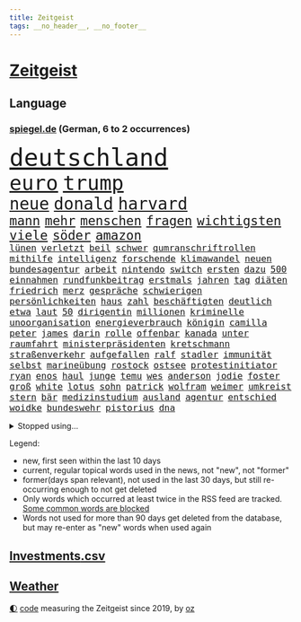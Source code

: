 ```yaml
---
title: Zeitgeist
tags: __no_header__, __no_footer__
---
```


# [Zeitgeist](https://oliz.io/zeitgeist/)

## Language

<h3><a href="https://www.spiegel.de" target="_blank">spiegel.de</a> (German, 6 to 2 occurrences)</h3>
<p style="font-family:monospace">
<span style="font-size:32pt"><a href="news_links.html#deutschland" class="current">deutschland</a></span>
<br>
<span style="font-size:27pt"><a href="news_links.html#euro" class="current">euro</a></span>
<span style="font-size:27pt"><a href="news_links.html#trump" class="current">trump</a></span>
<br>
<span style="font-size:22pt"><a href="news_links.html#neue" class="current">neue</a></span>
<span style="font-size:22pt"><a href="news_links.html#donald" class="current">donald</a></span>
<span style="font-size:22pt"><a href="news_links.html#harvard" class="current">harvard</a></span>
<br>
<span style="font-size:17pt"><a href="news_links.html#mann" class="current">mann</a></span>
<span style="font-size:17pt"><a href="news_links.html#mehr" class="current">mehr</a></span>
<span style="font-size:17pt"><a href="news_links.html#menschen" class="current">menschen</a></span>
<span style="font-size:17pt"><a href="news_links.html#fragen" class="current">fragen</a></span>
<span style="font-size:17pt"><a href="news_links.html#wichtigsten" class="current">wichtigsten</a></span>
<span style="font-size:17pt"><a href="news_links.html#viele" class="current">viele</a></span>
<span style="font-size:17pt"><a href="news_links.html#söder" class="current">söder</a></span>
<span style="font-size:17pt"><a href="news_links.html#amazon" class="current">amazon</a></span>
<br>
<span style="font-size:12pt"><a href="news_links.html#lünen" class="new">lünen</a></span>
<span style="font-size:12pt"><a href="news_links.html#verletzt" class="current">verletzt</a></span>
<span style="font-size:12pt"><a href="news_links.html#beil" class="new">beil</a></span>
<span style="font-size:12pt"><a href="news_links.html#schwer" class="current">schwer</a></span>
<span style="font-size:12pt"><a href="news_links.html#qumranschriftrollen" class="new">qumranschriftrollen</a></span>
<span style="font-size:12pt"><a href="news_links.html#mithilfe" class="current">mithilfe</a></span>
<span style="font-size:12pt"><a href="news_links.html#intelligenz" class="current">intelligenz</a></span>
<span style="font-size:12pt"><a href="news_links.html#forschende" class="current">forschende</a></span>
<span style="font-size:12pt"><a href="news_links.html#klimawandel" class="current">klimawandel</a></span>
<span style="font-size:12pt"><a href="news_links.html#neuen" class="current">neuen</a></span>
<span style="font-size:12pt"><a href="news_links.html#bundesagentur" class="current">bundesagentur</a></span>
<span style="font-size:12pt"><a href="news_links.html#arbeit" class="current">arbeit</a></span>
<span style="font-size:12pt"><a href="news_links.html#nintendo" class="current">nintendo</a></span>
<span style="font-size:12pt"><a href="news_links.html#switch" class="current">switch</a></span>
<span style="font-size:12pt"><a href="news_links.html#ersten" class="current">ersten</a></span>
<span style="font-size:12pt"><a href="news_links.html#dazu" class="current">dazu</a></span>
<span style="font-size:12pt"><a href="news_links.html#500" class="current">500</a></span>
<span style="font-size:12pt"><a href="news_links.html#einnahmen" class="current">einnahmen</a></span>
<span style="font-size:12pt"><a href="news_links.html#rundfunkbeitrag" class="new">rundfunkbeitrag</a></span>
<span style="font-size:12pt"><a href="news_links.html#erstmals" class="current">erstmals</a></span>
<span style="font-size:12pt"><a href="news_links.html#jahren" class="current">jahren</a></span>
<span style="font-size:12pt"><a href="news_links.html#tag" class="current">tag</a></span>
<span style="font-size:12pt"><a href="news_links.html#diäten" class="new">diäten</a></span>
<span style="font-size:12pt"><a href="news_links.html#friedrich" class="current">friedrich</a></span>
<span style="font-size:12pt"><a href="news_links.html#merz" class="current">merz</a></span>
<span style="font-size:12pt"><a href="news_links.html#gespräche" class="current">gespräche</a></span>
<span style="font-size:12pt"><a href="news_links.html#schwierigen" class="current">schwierigen</a></span>
<span style="font-size:12pt"><a href="news_links.html#persönlichkeiten" class="new">persönlichkeiten</a></span>
<span style="font-size:12pt"><a href="news_links.html#haus" class="current">haus</a></span>
<span style="font-size:12pt"><a href="news_links.html#zahl" class="current">zahl</a></span>
<span style="font-size:12pt"><a href="news_links.html#beschäftigten" class="current">beschäftigten</a></span>
<span style="font-size:12pt"><a href="news_links.html#deutlich" class="current">deutlich</a></span>
<span style="font-size:12pt"><a href="news_links.html#etwa" class="current">etwa</a></span>
<span style="font-size:12pt"><a href="news_links.html#laut" class="current">laut</a></span>
<span style="font-size:12pt"><a href="news_links.html#50" class="current">50</a></span>
<span style="font-size:12pt"><a href="news_links.html#dirigentin" class="new">dirigentin</a></span>
<span style="font-size:12pt"><a href="news_links.html#millionen" class="current">millionen</a></span>
<span style="font-size:12pt"><a href="news_links.html#kriminelle" class="current">kriminelle</a></span>
<span style="font-size:12pt"><a href="news_links.html#unoorganisation" class="current">unoorganisation</a></span>
<span style="font-size:12pt"><a href="news_links.html#energieverbrauch" class="new">energieverbrauch</a></span>
<span style="font-size:12pt"><a href="news_links.html#königin" class="current">königin</a></span>
<span style="font-size:12pt"><a href="news_links.html#camilla" class="current">camilla</a></span>
<span style="font-size:12pt"><a href="news_links.html#peter" class="current">peter</a></span>
<span style="font-size:12pt"><a href="news_links.html#james" class="current">james</a></span>
<span style="font-size:12pt"><a href="news_links.html#darin" class="current">darin</a></span>
<span style="font-size:12pt"><a href="news_links.html#rolle" class="current">rolle</a></span>
<span style="font-size:12pt"><a href="news_links.html#offenbar" class="current">offenbar</a></span>
<span style="font-size:12pt"><a href="news_links.html#kanada" class="current">kanada</a></span>
<span style="font-size:12pt"><a href="news_links.html#unter" class="current">unter</a></span>
<span style="font-size:12pt"><a href="news_links.html#raumfahrt" class="current">raumfahrt</a></span>
<span style="font-size:12pt"><a href="news_links.html#ministerpräsidenten" class="current">ministerpräsidenten</a></span>
<span style="font-size:12pt"><a href="news_links.html#kretschmann" class="current">kretschmann</a></span>
<span style="font-size:12pt"><a href="news_links.html#straßenverkehr" class="current">straßenverkehr</a></span>
<span style="font-size:12pt"><a href="news_links.html#aufgefallen" class="current">aufgefallen</a></span>
<span style="font-size:12pt"><a href="news_links.html#ralf" class="current">ralf</a></span>
<span style="font-size:12pt"><a href="news_links.html#stadler" class="new">stadler</a></span>
<span style="font-size:12pt"><a href="news_links.html#immunität" class="current">immunität</a></span>
<span style="font-size:12pt"><a href="news_links.html#selbst" class="current">selbst</a></span>
<span style="font-size:12pt"><a href="news_links.html#marineübung" class="new">marineübung</a></span>
<span style="font-size:12pt"><a href="news_links.html#rostock" class="current">rostock</a></span>
<span style="font-size:12pt"><a href="news_links.html#ostsee" class="current">ostsee</a></span>
<span style="font-size:12pt"><a href="news_links.html#protestinitiator" class="new">protestinitiator</a></span>
<span style="font-size:12pt"><a href="news_links.html#ryan" class="current">ryan</a></span>
<span style="font-size:12pt"><a href="news_links.html#enos" class="new">enos</a></span>
<span style="font-size:12pt"><a href="news_links.html#haul" class="new">haul</a></span>
<span style="font-size:12pt"><a href="news_links.html#junge" class="current">junge</a></span>
<span style="font-size:12pt"><a href="news_links.html#temu" class="current">temu</a></span>
<span style="font-size:12pt"><a href="news_links.html#wes" class="current">wes</a></span>
<span style="font-size:12pt"><a href="news_links.html#anderson" class="current">anderson</a></span>
<span style="font-size:12pt"><a href="news_links.html#jodie" class="current">jodie</a></span>
<span style="font-size:12pt"><a href="news_links.html#foster" class="current">foster</a></span>
<span style="font-size:12pt"><a href="news_links.html#groß" class="current">groß</a></span>
<span style="font-size:12pt"><a href="news_links.html#white" class="current">white</a></span>
<span style="font-size:12pt"><a href="news_links.html#lotus" class="current">lotus</a></span>
<span style="font-size:12pt"><a href="news_links.html#sohn" class="current">sohn</a></span>
<span style="font-size:12pt"><a href="news_links.html#patrick" class="current">patrick</a></span>
<span style="font-size:12pt"><a href="news_links.html#wolfram" class="current">wolfram</a></span>
<span style="font-size:12pt"><a href="news_links.html#weimer" class="current">weimer</a></span>
<span style="font-size:12pt"><a href="news_links.html#umkreist" class="current">umkreist</a></span>
<span style="font-size:12pt"><a href="news_links.html#stern" class="current">stern</a></span>
<span style="font-size:12pt"><a href="news_links.html#bär" class="current">bär</a></span>
<span style="font-size:12pt"><a href="news_links.html#medizinstudium" class="current">medizinstudium</a></span>
<span style="font-size:12pt"><a href="news_links.html#ausland" class="current">ausland</a></span>
<span style="font-size:12pt"><a href="news_links.html#agentur" class="current">agentur</a></span>
<span style="font-size:12pt"><a href="news_links.html#entschied" class="current">entschied</a></span>
<span style="font-size:12pt"><a href="news_links.html#woidke" class="current">woidke</a></span>
<span style="font-size:12pt"><a href="news_links.html#bundeswehr" class="current">bundeswehr</a></span>
<span style="font-size:12pt"><a href="news_links.html#pistorius" class="current">pistorius</a></span>
<span style="font-size:12pt"><a href="news_links.html#dna" class="new">dna</a></span>
</p>
<details>
<summary>Stopped using...</summary>
<p class="former" style="font-size:12pt">
also(1688) kurzfristig(1687) zeugen(1687) fühlt(1686) neuseeland(1686) reformen(1686) reihe(1686) rest(1686) unterstützen(1686) erneute(1685) fliegen(1685) hinaus(1685) hinterlassen(1685) skandal(1685) küste(1684) verstorbenen(1684) zeitweise(1684) heftig(1683) präsentieren(1683) solidarität(1683) 6(1682) enorm(1682) entwickelt(1682) krank(1682) schnelle(1682) 75(1681) aufsehen(1681) boot(1681) gerettet(1681) philippinen(1681) regen(1681) trend(1681) verschiedene(1681) aufgerufen(1680) flüge(1680) nürnberg(1680) remis(1680) stoßen(1680) verschiebt(1680) versorgt(1680) 35(1679) folgte(1679) führende(1679) paul(1679) profitiert(1679) vergewaltigt(1679) düsseldorf(1678) fahrzeug(1678) kleiner(1678) länge(1678) längere(1678) tests(1678) verlust(1678) außer(1677) beschimpft(1677) veranstaltung(1677) befreit(1676) still(1676) trauer(1676) 32(1675) begründung(1675) demonstrationen(1675) körperverletzung(1675) schien(1675) thüringen(1675) afrika(1674) erwartungen(1674) nahezu(1674) philipp(1674) schwierigkeiten(1674) blieben(1673) hoher(1673) 45(1672) zinsen(1672) gering(1671) schauen(1671) see(1671) demokratische(1670) gründen(1670) jüngere(1670) siegen(1670) zugelassen(1670) ii(1669) italienischen(1669) kontakte(1668) schicken(1668) unterstützer(1667) vw(1666) vieles(1664) warm(1664) globale(1662) pkw(1662) bundesgerichtshof(1661) insassen(1657) sichert(1657) politikerin(1656) informiert(1655) abstieg(1653) gelandet(1650) retter(1650) schützt(1649) möglichkeiten(1648) hinweis(1646) provoziert(1646) geborgen(1644) staatlichen(1642) teuren(1629) drohne(1626) rache(1619) einfache(1613) carlos(1537) investor(1514) politikern(1513) krieges(1464) fachkräftemangel(1433) zugestimmt(1403) cup(1401) ausgefallen(1390) 700(1373) haushalt(1353) tiger(1330) fachkräfte(1315) volksverhetzung(1300) mond(1299) gestört(1282) militärischen(1279) innenministerin(1259) verschiedenen(1256) verabschieden(1252) faeser(1245) nancy(1245) klappt(1242) weiten(1234) schwieriger(1218) afrikanischen(1199) aufhören(1189) ankommt(1159) flüchten(1149) sylt(1090) joshua(1079) zufrieden(1078) sprung(1070) thüringens(1060) landwirtschaft(1038) notruf(1020) durchs(1018) island(1017) franz(994) kriminalität(974) männliche(945) steigern(898) vulkan(882) überschritten(880) gegründet(866) fahnder(865) alcaraz(843) panik(828) cartoons(819) wahlsieger(819) attackieren(815) gedanken(809) rio(806) anlagen(798) chappatte(798) plaßmann(798) stuttmann(798) handelte(793) beeinflussen(791) miami(791) optionen(787) genaue(783) umsetzen(781) glas(777) court(746) spaniens(739) genießen(736) ereignis(734) pilot(734) iphones(729) beruft(725) bekennt(718) zahlungen(708) budget(706) unterschied(706) rechtsruck(696) benachteiligt(683) desaster(671) stockt(670) froh(658) gedreht(653) torwart(653) stoppte(649) dauerte(640) ausnahmezustand(639) fraktion(636) betrogen(635) sperre(630) goldenen(625) uswahl(617) verspottet(609) kimmich(605) belästigt(602) überraschte(598) expertin(591) 85(586) 2035(581) kritischen(579) beteiligung(570) bestätigte(568) damaskus(563) demonstration(563) abschiebung(554) häftlinge(553) beyoncé(552) perry(550) einschnitte(546) gestritten(537) stuttgarter(526) gesichter(522) dubai(520) befand(518) offensichtlich(518) unwahrscheinlich(518) zeitalter(514) vergleichsweise(513) zuversichtlich(513) grande(512) umfangreiche(503) behandlung(502) ordentlich(499) rammte(498) anthony(494) audi(492) wunder(481) ausgang(480) dreharbeiten(479) lily(477) satelliten(475) zweieinhalb(474) sophie(467) macher(465) pferd(460) minderjährigen(459) verbringen(456) solches(453) fragte(451) mallorca(449) klette(447) sitze(447) jenseits(442) rechtslage(442) schülerinnen(435) dominiert(434) märkte(433) alec(430) baldwin(430) fehlern(430) indirekt(427) internen(426) plastik(425) vizepräsident(424) fastfoodkette(421) jeff(421) pogačar(421) tadej(421) koch(420) flüchtlingen(418) boss(416) messen(413) parlaments(409) leidenschaft(408) ursachen(408) unseres(407) fangen(406) 44(403) heimatland(400) unzulässig(399) handwerk(394) versuchter(390) loben(389) vorstellung(389) normalität(388) parteispitze(387) besuchte(381) jessica(381) amtsträger(377) prognosen(375) polarisiert(371) arbeitslosigkeit(369) besitzt(367) kugeln(367) ego(366) beirut(363) stiegen(358) palästinensern(356) regierungspartei(352) robin(352) dresdner(351) reynolds(348) glaubte(346) kollegin(344) anfangs(343) münchens(343) jubelt(338) sorgten(335) seltenen(333) gefangen(332) kamala(330) arabische(329) bewahrt(327) vermummte(326) wachsende(325) brat(323) feuert(323) homeoffice(318) verfehlt(315) vergewaltigte(315) ran(312) café(311) oberfläche(311) indiens(310) anruf(308) lebenden(307) zerstörten(307) neudelhi(305) zugunsten(304) überprüft(304) geschah(301) zweijähriger(301) abbrechen(300) regierungsbildung(300) trauma(300) schwach(298) grafiken(297) tanzte(295) zukommt(294) merken(293) elbe(292) friedliche(292) potenzielle(292) sparprogramm(291) dir(289) änderung(289) vertretern(288) kürzungen(286) mittag(285) buchen(283) frontal(283) klappen(283) vermächtnis(283) brandanschlägen(282) riese(281) sitzung(281) venezuelas(280) karlsruher(278) status(278) 2028(277) konjunkturflaute(275) japans(273) senden(273) verlusten(271) entlassungen(270) satiriker(269) berufliche(268) filialen(266) abbau(265) daniela(265) ozempic(265) nick(264) portugals(264) parallelen(262) rohstoffen(259) container(256) gewandt(255) stromversorgung(255) angeschossen(253) zuständig(253) 94(251) doku(251) wolfsburger(248) aleksandar(247) thriller(247) energiepreise(245) ratlos(245) recherchen(243) einkaufen(242) verfassung(241) weshalb(240) ausgerichtet(239) februar(238) eingeliefert(237) manipuliert(237) quarterback(237) spö(236) udo(236) ehre(235) beschossen(232) geringe(232) lkwfahrer(232) bezos(230) aston(229) minderheit(229) fluten(228) night(228) diktators(227) frische(226) generationen(221) umdenken(220) fortuna(218) t(217) aussterben(214) sam(214) fragt(213) armen(211) panikattacken(209) seltsames(209) identifizieren(208) ukrainepolitik(207) gerd(205) göttingen(204) downsyndrom(203) amerikanischer(201) meteorologen(201) veranlasste(201) gemeinsamer(200) beliebter(199) unfällen(199) designierten(198) mussolini(196) titelgewinn(196) 72(195) ausstellung(194) odessa(194) ausländischer(193) abseits(192) gesänge(192) schachwelt(192) lakers(191) personalien(191) chatbot(188) ungebremst(188) runden(187) bürgerkriegsland(186) lucas(186) trumpberater(186) smartwatch(183) kaiserslautern(182) kommissarin(182) fähre(181) sexismus(181) postet(180) vermuten(180) antritt(179) elektronische(179) demontiert(178) feministische(178) gefahndet(178) satt(178) young(178) potenziellen(177) verabreicht(176) betreuung(175) wiese(175) australiens(174) behandeln(174) uskongress(174) trotzt(173) zwingen(173) kurioses(172) männlichen(172) rituale(172) vorsorgen(172) getrübt(169) patientenakte(169) arbeitsgericht(168) erinnerte(168) janeiro(168) wertvoll(168) gewinnerin(167) kassen(166) ministerien(166) slalom(165) disziplin(164) accounts(163) millionenhöhe(163) säuglinge(163) mobilen(162) regierenden(161) wohlhabenden(161) 250000(159) sage(157) spielraum(157) verzicht(157) 116(156) toxische(156) mandat(155) günstiges(154) unterfranken(154) wissenschaftlern(154) äußeres(154) üppig(154) heimniederlage(153) reallöhne(153) rücklagen(153) wiederum(153) zueinander(153) strich(152) erinnerungslücken(151) ordnung(151) pfefferspray(151) radikaler(151) sbahn(151) bußgelder(150) nachnamen(150) zurückgegeben(150) aufständische(149) kollidierte(149) kriegsrecht(149) mineralien(149) sukyeol(149) yoon(149) bedeckt(148) schwerem(148) unabhängig(148) überraschungen(148) abwarten(147) mache(146) pflegekraft(146) ungewisse(146) chaotische(145) engen(145) abschneiden(144) katy(144) venezolanische(144) elektronischen(142) gesundheitssystem(141) topform(141) traumtor(141) griffen(139) halbinsel(139) kapitulation(139) rennfahrers(139) ämter(139) pfarrer(138) fürchteten(137) gegenspieler(137) 32jährige(134) abzocke(134) geleitet(134) sehnen(133) charli(132) xcx(132) kauflaune(131) bewaffneten(130) flugzeugabsturz(130) meiden(130) dicken(129) wohnort(129) abgasvorschriften(128) baubranche(128) einführung(128) republikanische(128) traumata(128) angezogen(126) dončić(126) freistellung(126) luka(126) supermarktkasse(126) umlauf(126) urheber(126) veränderte(126) bluttat(125) diverse(125) kapern(125) panda(125) selbstversuch(125) besitzern(124) slowene(124) santa(123) schneider(123) wochenlangem(123) bestens(122) gewicht(122) paypal(122) sicherheitsvorkehrungen(122) spdmann(122) versöhnlich(122) votiert(122) vučić(122) bedauert(121) gentleman(120) stromkosten(120) vornamen(120) eifel(119) gewohnheiten(118) spanischer(118) stellvertreter(118) thüringischen(118) veränderungen(118) abgenickt(117) gräueltaten(117) ältester(117) beisetzung(116) kampfgeist(116) rbb(116) 41jährige(115) bombe(115) übers(115) atomkraftwerk(114) inne(114) milliardenschulden(114) pulver(114) zeige(114) pakistanische(113) unglücksursache(113) chile(112) echo(112) pflegekräfte(112) republikanischen(112) zettel(112) importverbot(111) siegte(111) stört(111) sauer(110) aufbau(109) ebene(109) hadern(109) medwedew(109) sammelklage(109) verkleidet(109) bischof(108) chilenischen(108) dunkel(108) sogenannter(108) woods(108) 34jährige(107) statistischem(107) wahlausgang(107) angefeindet(106) annexion(106) aufstiegsrennen(106) gefechten(106) misstrauensvotum(106) notenbank(106) vorort(105) fa(104) überraschungserfolg(104) chemikalien(103) lea(103) vorwand(103) abbas(102) tanzt(102) fossile(101) spiels(101) user(101) dächer(100) timothy(100) wohnmobil(100) boykottiert(99) rückgängig(99) teilten(99) 1979(98) laptop(98) flüssigerdgas(97) revolutionieren(96) gelaufen(95) rechtfertigen(95) anwesenden(94) barcelonas(94) may(94) saale(94) verdanken(93) publik(92) rsf(92) massenpanik(91) theo(91) zwanziger(91) managerin(90) arbeitslosen(89) billigware(89) entscheidender(89) marktlücke(89) niro(89) usamerikanischen(89) winkel(89) zapfenstreich(89) ökonomischen(89) autofahren(88) klaffen(88) koalas(88) niedrigere(88) schranken(88) unklarheit(88) überraschen(88) aktuelles(87) einfuhr(87) geschmäht(87) löscharbeiten(87) senders(87) spiegelblog(87) teslaaktien(87) wissenschaftliche(87) darfur(86) gläubiger(86) salvador(86) tüfteln(86) übergangspräsident(86) bündnisse(85) formstarken(85) gemälde(85) graham(85) kultursenator(85) cduparteitag(84) expertinnen(84) listet(84) grundordnung(83) jazz(83) kernfusion(83) usaid(83) altman(82) ausreisen(82) bp(82) parasportler(82) perth(82) usrichter(82) vergleiche(82) entwickelten(81) herauszufinden(81) leichnam(81) stromnetz(81) vergangenem(81) übernahmepläne(81) albanese(80) freiheitlichdemokratische(80) 66(79) längerer(79) notfallmaßnahme(79) personengruppe(79) saisonende(79) sowjetunion(79) trophäe(79) beigeschmack(78) kigenerierte(78) kontrollverlust(78) rekonstruiert(78) unterscheiden(78) 86jährige(77) berges(77) gesundheitlicher(77) haller(77) heino(77) unberechenbar(77) zimmermann(77) austria(76) esa(76) iberische(76) inside(76) ladenkasse(76) negativ(76) wachen(76) wahlbeteiligung(76) crow(75) leistungen(75) sheryl(75) tschernobyl(75) zusammenhänge(75) antibiotika(74) ausgerastet(74) fiat(74) genugtuung(74) iranisches(74) täteropferumkehr(74) verbinden(74) alan(73) christiane(73) friedensabkommen(73) gestärkt(73) interessenkonflikte(73) onlinehändler(73) werdende(73) wählbar(73) 21jähriger(72) bitter(72) miterlebt(72) referee(72) sozialdemokratische(72) unfreiwillig(72) wolkenkratzer(72) barbara(71) jochen(71) kotropfen(71) supreme(71) ärztin(71) ausrücken(70) bundesinnenministerin(70) kartenzahlungen(70) laufstegen(70) momenten(70) sbahnhof(70) unfähig(70) uralten(70) wahrscheinlichste(70) buschbrände(69) detail(69) fällig(69) gesungen(69) grafschaft(69) nordamerikas(69) produkten(69) gebunden(68) hein(68) kooperieren(68) verarscht(68) missachtet(67) unschuld(67) wahlkreis(67) müht(66) skype(66) unterzeichnen(66) helfern(65) libanesischen(65) schlupfloch(65) tvinterview(65) weißer(65) amtsmissbrauchs(64) benötige(64) hildesheim(64) spirit(64) umgesiedelt(64) verkam(64) kellerduell(63) radtour(63) waldbrand(63) abstiegskandidat(62) rohstoffabkommen(62) sbahnsurfen(62) teuerungsrate(62) bestrebungen(61) dsv(61) eskapaden(61) gegnerische(61) kommentaren(61) regierungsbündnis(61) rütteln(61) baerbocks(60) behördenchef(60) benito(60) diplomatischer(60) gerätselt(60) gewinnrückgang(60) neugeborenen(60) pay(60) beerdigt(59) bosnienherzegowina(59) christine(59) liberal(59) steuerbehörde(59) säumen(59) tschentscher(59) fred(58) gagas(58) handelsminister(58) neil(58) verpflichtungen(58) verstummt(58) benannt(57) crystal(57) eautohersteller(57) fußballkarriere(57) hochrangige(57) massaker(57) palace(57) starkregen(57) wahlrecht(57) ackerland(56) atemnot(56) batic(56) eiskellermord(56) installiert(56) meeres(56) psychotherapeutin(56) schrott(56) teufel(56) umweltorganisationen(56) abschalten(55) amokfahrt(55) anndorit(55) brisbane(55) selbstvermarktung(55) sunnitischen(55) zittert(55) kreuzberg(54) lindenberg(54) prominent(54) schwächer(54) schwärmen(54) sicherheitsbedenken(54) statistiken(54) trainerin(54) cave(53) denkmal(53) dissidenten(53) grundlegend(53) mathieu(53) morales(53) schönebeck(53) verstehe(53) wels(53) wolfsburgtrainer(53) europaminister(52) großmacht(52) handhabung(52) seinerzeit(52) feindlichen(51) ghanaische(51) poleposition(51) pässe(51) satte(51) schauspiel(51) volkszählung(51) assistenten(50) beschränkter(50) big(50) campingplätze(50) desolates(50) geistliche(50) haftung(50) mittags(50) modernster(50) angetrieben(49) drusen(49) flüchtlingsunterkunft(49) kopie(49) vormachtstellung(49) hintereinander(48) serbische(48) angestaut(47) erkelenz(47) feiertags(47) synagoge(47) zweijährige(47) judy(46) lebendig(46) usbundesrichter(46) abschiebehaft(45) glückliches(45) klägerin(45) nullnummer(45) programmdirektorin(45) sensiblen(45) vermisster(45) aufgeregt(44) comingout(44) linksradikalen(44) spielzeug(44) waschen(44) brodelt(43) knast(43) mclarenpilot(43) stade(43) einberufen(42) songwriterin(42) tennessee(42) zwangsarbeiter(42) alqaida(41) englands(41) gera(41) geschieht(41) konfrontation(41) letztlich(41) ostern(41) regelverstoß(41) würdigten(41) autozulieferer(40) diebstahls(40) ernennt(40) jungs(40) sanders(40) shanghai(40) vollwaschmittel(40) waschmittel(40) bewiesen(39) bundespartei(39) bürgermeisters(39) geburtenrate(39) lauert(39) ottawa(39) perfiden(39) scholz’(39) zulieferer(39) 23jähriger(38) 61(38) amtsinhaber(38) amtskollege(38) broadwayrekord(38) geschosse(38) gwyneth(38) paltrow(38) privatsphäre(38) regelt(38) topteams(38) dfbpräsidenten(37) dreistellige(37) elektrowende(37) erlernen(37) erreichbar(37) heilende(37) hessens(37) klubbesitzer(37) michigan(37) moschee(37) stich(37) stocken(37) tourismus(37) zelt(37) zerschlägt(37) alexandra(36) anreisen(36) bananenschalen(36) einlässt(36) feierstunde(36) geschäftsführend(36) katharina(36) lava(36) mobilfunk(36) parkplätze(36) peinlichen(36) personellen(36) südbaden(36) vorschlägen(36) feuerwehrmann(35) karrieren(35) ministerposten(35) my(35) strompreise(35) verfolger(35) 133(34) begriffe(34) gleichermaßen(34) grenzgebiet(34) hospital(34) justizministerin(34) kindersterblichkeit(34) palma(34) trennte(34) verknallt(34) hood(33) parteigründerin(33) rebellieren(33) revolutioniert(33) stadtparlament(33) valerie(33) wiedergewählt(33) kassieren(32) korrespondent(32) nationalspielerinnen(32) rhein(32) schärfster(32) tische(32) verprellt(32) zweijährigen(32) angeht(31) festnehmen(31) funkstille(31) klang(31) psychologische(31) türmer(31) abflug(30) abwehrspieler(30) releasedatum(30) zeilen(30) besitzen(29) dortigen(29) einstellungen(29) inlandsgeheimdienstchef(29) korruptionsvorwürfe(29) usern(29) überschwemmt(29) überwiegend(29) bediente(28) car(28) parken(28) umweltverbände(28) zeichner(28) europapokalplätzen(27) freundschaften(27) misstrauen(27) rasches(27) spieltage(27) steuerhinterziehung(27) waldes(27) espresso(26) irgendwo(26) koalitionsvertrags(26) maggiore(26) schämen(26) abgaben(25) neuköllner(25) schwerwiegende(25) westerwald(25) zugzwang(25) datenbank(24) geisterfahrer(24) gemäß(24) kallas(24) kartenzahlung(24) neiman(24) portal(24) schinbetchef(24) stadiondach(24) wisconsin(24) übernahmeangebot(24) eindeutige(23) eintragen(23) norddeutsche(23) schwankungen(23) stefanie(23) blitzeinschläge(22) gedränge(22) grübeln(22) hörer(22) jungtiere(22) monarchen(22) versace(22) blinde(21) boxweltmeisterin(21) festnimmt(21) fröhlich(21) kiesewetter(21) nacheinander(21) näherte(21) rechtzeitiges(21) strauß(21) veruntreuung(21) wanderte(21) wohnsitz(21) 89jährige(20) argentinischen(20) einschreiten(20) fame(20) feier(20) freundinnen(20) leichtes(20) malta(20) parteiinterne(20) radrennen(20) schlagzeile(20) abgerissen(19) ausgeräumt(19) bescheren(19) brote(19) hindernis(19) psychotherapeut(19) betreuungsplatz(18) gemein(18) inkrafttreten(18) lerne(18) testet(18) weltkriegsgedenken(18) elche(17) gebaute(17) kabine(17) lieblingsgericht(17) morgan(17) emirate(16) fernost(16) jediritter(16) kerl(16) leipzigs(16) rewechef(16) steuerbefreiung(16) thüringerin(16) timing(16) ubahn(16) vergebung(16) zutiefst(16) überresten(16) 21jährigen(15) diszipliniert(15) dünne(15) erfassen(15) ketten(15) quereinsteiger(15) speed(15) cafés(14) flüchtig(14) gullydeckel(14) jill(14) kindliche(14) liebling(14) vollstreckt(14) abschiebepraxis(13) erschweren(13) friede(13) gehirnerschütterung(13) kees(13) kurios(13) lästert(13) operative(13) papamobil(13) poel(13) polizeischüssen(13) safe(13) wonderen(13) 1998(12) bandenmitglieder(12) beweismittel(12) schwieriges(12) spült(12) evangelischen(11)
</p>
</details>
<p>Legend:
<ul>
<li><span class="new">new</span>, first seen within the last 10 days</li>
<li><span class="current">current</span>, regular topical words used in the news, not "new", not "former"</li>
<li><span class="former">former(days span relevant)</span>, not used in the last 30 days, but still re-occurring enough to not get deleted</li>
<li>Only words which occurred at least twice in the RSS feed are tracked. <a href="language/filters.py">Some common words are blocked</a></li>
<li>Words not used for more than 90 days get deleted from the database, but may re-enter as "new" words when used again</li>
</ul>
</p>

## [Investments](investments.html)[.csv](investments.csv)

## [Weather](weather.html)

<footer>
<a href="javascript:toggleTheme()" class="nav">🌓</a>
<a href="https://github.com/ooz/zeitgeist">code</a> measuring the Zeitgeist since 2019, by <a href="https://oliz.io">oz</a>
</footer>
